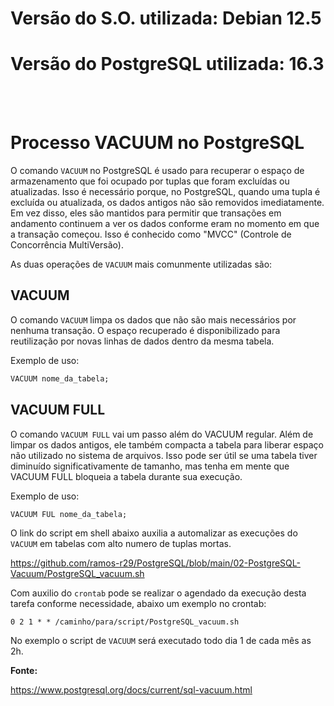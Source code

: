 # Versão do S.O. utilizada: Debian 12.5
# Versão do PostgreSQL utilizada: 16.3

<br>
<br>

# Processo VACUUM no PostgreSQL

O comando `VACUUM` no PostgreSQL é usado para recuperar o espaço de armazenamento que foi ocupado por tuplas que foram excluídas ou atualizadas. Isso é necessário porque, no PostgreSQL, quando uma tupla é excluída ou atualizada, os dados antigos não são removidos imediatamente. Em vez disso, eles são mantidos para permitir que transações em andamento continuem a ver os dados conforme eram no momento em que a transação começou. Isso é conhecido como "MVCC" (Controle de Concorrência MultiVersão).

As duas operações de `VACUUM` mais comunmente utilizadas são:

## VACUUM

O comando `VACUUM` limpa os dados que não são mais necessários por nenhuma transação. O espaço recuperado é disponibilizado para reutilização por novas linhas de dados dentro da mesma tabela.

Exemplo de uso:

```sql
VACUUM nome_da_tabela;
```

## VACUUM FULL

O comando `VACUUM FULL` vai um passo além do VACUUM regular. Além de limpar os dados antigos, ele também compacta a tabela para liberar espaço não utilizado no sistema de arquivos. Isso pode ser útil se uma tabela tiver diminuído significativamente de tamanho, mas tenha em mente que VACUUM FULL bloqueia a tabela durante sua execução.

Exemplo de uso:
```sql
VACUUM FUL nome_da_tabela;
```

O link do script em shell abaixo auxilia a automalizar as execuções do `VACUUM` em tabelas com alto numero de tuplas mortas.

https://github.com/ramos-r29/PostgreSQL/blob/main/02-PostgreSQL-Vacuum/PostgreSQL_vacuum.sh

Com auxilio do `crontab` pode se realizar o agendado da execução desta tarefa conforme necessidade, abaixo um exemplo no crontab:

```shell
0 2 1 * * /caminho/para/script/PostgreSQL_vacuum.sh
```


No exemplo o script de `VACUUM` será executado todo dia 1 de cada mês as 2h.


**Fonte:**

https://www.postgresql.org/docs/current/sql-vacuum.html

